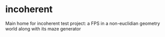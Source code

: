 # incoherent
Main home for incoherent test project: a FPS in a non-euclidian geometry world along with its maze generator 
